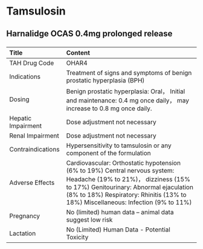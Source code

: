 # Tamsulosin

## Harnalidge OCAS 0.4mg prolonged release

##### 

| Title              | Content                                                                                                                                                                                                                                            |
|:-------------------|:---------------------------------------------------------------------------------------------------------------------------------------------------------------------------------------------------------------------------------------------------|
| TAH Drug Code      | OHAR4                                                                                                                                                                                                                                              |
| Indications        | Treatment of signs and symptoms of benign prostatic hyperplasia (BPH)                                                                                                                                                                              |
| Dosing             | Benign prostatic hyperplasia: Oral， Initial and maintenance: 0.4 mg once daily， may increase to 0.8 mg once daily.                                                                                                                               |
| Hepatic Impairment | Dose adjustment not necessary                                                                                                                                                                                                                      |
| Renal Impairment   | Dose adjustment not necessary                                                                                                                                                                                                                      |
| Contraindications  | Hypersensitivity to tamsulosin or any component of the formulation                                                                                                                                                                                 |
| Adverse Effects    | Cardiovascular: Orthostatic hypotension (6% to 19%) Central nervous system: Headache (19% to 21%)， dizziness (15% to 17%) Genitourinary: Abnormal ejaculation (8% to 18%) Respiratory: Rhinitis (13% to 18%) Miscellaneous: Infection (9% to 11%) |
| Pregnancy          | No (limited) human data – animal data suggest low risk                                                                                                                                                                                             |
| Lactation          | No (Limited) Human Data - Potential Toxicity                                                                                                                                                                                                       |


